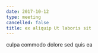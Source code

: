 ```yaml
---
date: 2017-10-12
type: meeting
cancelled: false
title: ex aliquip Ut laboris sit
---
```

culpa commodo dolore sed quis ea